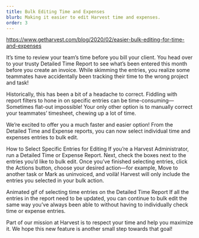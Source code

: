 ```yaml
---
title: Bulk Editing Time and Expenses
blurb: Making it easier to edit Harvest time and expenses.
order: 3
---
```


https://www.getharvest.com/blog/2020/02/easier-bulk-editing-for-time-and-expenses

It’s time to review your team’s time before you bill your client. You head over to your trusty Detailed Time Report to see what’s been entered this month before you create an invoice. While skimming the entries, you realize some teammates have accidentally been tracking their time to the wrong project and task!

Historically, this has been a bit of a headache to correct. Fiddling with report filters to hone in on specific entries can be time-consuming—Sometimes flat-out impossible! Your only other option is to manually correct your teammates’ timesheet, chewing up a lot of time.

We’re excited to offer you a much faster and easier option! From the Detailed Time and Expense reports, you can now select individual time and expenses entries to bulk edit.

How to Select Specific Entries for Editing
If you’re a Harvest Administrator, run a Detailed Time or Expense Report. Next, check the boxes next to the entries you’d like to bulk edit. Once you’ve finished selecting entries, click the Actions button, choose your desired action—for example, Move to another task or Mark as uninvoiced, and voilà! Harvest will only include the entries you selected in your bulk action.

Animated gif of selecting time entries on the Detailed Time Report
If all the entries in the report need to be updated, you can continue to bulk edit the same way you’ve always been able to without having to individually check time or expense entries.

Part of our mission at Harvest is to respect your time and help you maximize it. We hope this new feature is another small step towards that goal!
